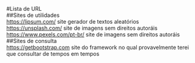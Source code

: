 #Lista de URL \
##Sites de utilidades \
https://lipsum.com/ site gerador de textos aleatórios \
https://unsplash.com/ site de imagens sem direitos autoráis \
https://www.pexels.com/pt-br/ site de imagens sem direitos autoráis \
##Sites de consulta \
https://getbootstrap.com site do framework no qual provavelmente terei que consultar de tempos em tempos 
